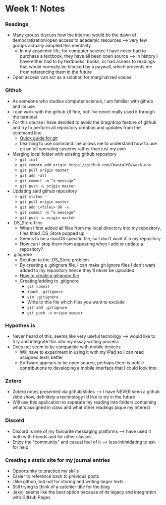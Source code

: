 # Week 1: Notes

### Readings
  * Many groups discuss how the internet would be the dawn of democratization/open access to academic resources --> very few groups actually adopted this mentality
    * In my academic life, for computer science I have never had to purchase a textbook, they have all been open source --> in history I have either had to by textbooks, books, or had access to readings that would normally be blocked by a paywall, which prevents me from referencing them in the future
  * Open access can act as a solution for marginalized voices


### Github
  * As someone who studies computer science, I am familiar with github and its use
  * I can work with the github UI fine, but I’ve never really used it through the terminal
  * For this course I have decided to avoid the drag/drop feature of github and try to perform all repository creation and updates from the command line
    * [Quick guide for git](https://rogerdudler.github.io/git-guide/)
    * Learning to use command line allows me to understand how to use git on *all* operating systems rather than just my own
  * Merging local folder with existing github repository
      * ```git init```
      * ```git remote add origin https://github.com/ChantalMB/week-one```
      * ```git pull origin master```
      * ```git add —all```
      * ```git commit -m “a message”```
      * ```git push -u origin master```
  * Updating said github repository
      * ```git status```
      * ```git pull origin master```
      * ```git add \<file\> OR -a```
      * ```git commit -m “a message”```
      * ```git push -u origin master```
  * .DS_Store files
    - When I first added all files from my local directory into my repository, files titled .DS_Store popped up
    - Seems to be a macOS specific file, so I don't want it in my repository
    - How can I stop them from appearing when I add or update a repository?
  * .gitignore
    * Solution to the .DS_Store problem
    * By creating a .gitignore file, I can make git ignore files I don't want added to my repository hence they'll never be uploaded
    * [How to create a gitignore file](https://coursework.vschool.io/create-a-gitignore/)
    * Creating/adding to .gitignore
      * ```git commit```
      * ```touch .gitignore```
      * ```vim .gitignore```
      * Write to this file which files you want to exclude
      * ```git add .gitignore```
      * ```git push -u origin master```


### Hypothes.is
  * Never heard of this, seems like very useful tecnology --> would like to trry and integrate this into my essay writing process
  * Does not seem to be compatible with mobile devices
    * Will have to experiment in using it with my iPad so I can read assigned texts better
    * Software appears to be open source, perhaps there is public contributions to developing a mobile interface that I could look into


### Zotero
  * Zotero notes presented via github slides --> I have NEVER seen a github slide show, definitely a technology I’d like to try in the future
  * Will use this application to separate my reading into folders containing what's assigned in class and what other readings pique my interest


### Discord
  * Discord is one of my favourite messaging platforms --> have used it both with friends and for other classes
  * Enjoy the "community" and casual feel of it --> less intimidating to ask for help


### Creating a static site for my journal entries
  * Opportunity to practice my skills
  * Easier to reference back to previous posts
  * I like github, but not for storing and writing larger texts
  * Still trying to think of a catchier title for the blog
  * Jekyll seems like the best option because of its legacy and integration with GitHub Pages
